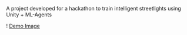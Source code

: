 A project developed for a hackathon to train intelligent streetlights using Unity + ML-Agents

! [Demo Image](https://github.com/IsaacGreenMachine/MLStreetlights/blob/main/Screenshot%202024-03-01%20at%2011.43.17%20AM.png)
